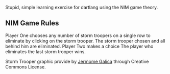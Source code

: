 Stupid, simple learning exercise for dartlang using the NIM game theory.

## NIM Game Rules
Player One chooses any number of storm troopers on a single row to eliminate by clicking on the storm trooper. The storm trooper chosen and all behind him are eliminated.
Player Two makes a choice
The player who eliminates the last storm trooper wins.

Storm Trooper graphic provide by [Jermome Galica](http://jerome.galica.free.fr/cinetv/starwars/CloneTrooper.htm) through Creative Commons License.